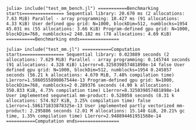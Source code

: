 `julia> include("test_mm_bench.jl")
===========Benchmarking starts================
Sequential library:
  20.670 ms (2 allocations: 7.63 MiB)
Parallel - array programming:
  18.427 ms (91 allocations: 4.33 KiB)
User defined gpu grid:
N=1000, blockDim=512, numblocks=1954
  45.031 ms (55 allocations: 3.66 KiB)
Program-defined gpu grid:
N=1000, blockDim=768, numblocks=2
  240.182 ms (78 allocations: 4.69 KiB)
===========Benchmarking ends===============
`

`julia> include("test_mm.jl")
===========Computation starts================
Sequential library:
  0.023889 seconds (2 allocations: 7.629 MiB)
Parallel - array programming:
  0.145744 seconds (91 allocations: 4.328 KiB)
L1error=8.325039857481898e-14
false
User defined gpu grid:
N=1000, blockDim=512, numblocks=1954
  0.245857 seconds (56.21 k allocations: 4.670 MiB, 7.48% compilation time)
L1error=1.5860555890867544e-13
Program-defined gpu grid:
N=1000, blockDim=768, numblocks=2
  0.289376 seconds (4.90 k allocations: 350.833 KiB, 4.73% compilation time)
L1error=8.325039857481898e-14
User implemented sequnetial mm-product:
  0.528058 seconds (8.31 k allocations: 574.927 KiB, 3.25% compilation time)
false
L1error=1.586171833878325e-13
User implemented partly vectorized mm-product:
  2.295886 seconds (2.01 M allocations: 15.140 GiB, 20.21% gc time, 1.35% compilation time)
L1error=2.948894461951568e-14
===========Computation ends================`